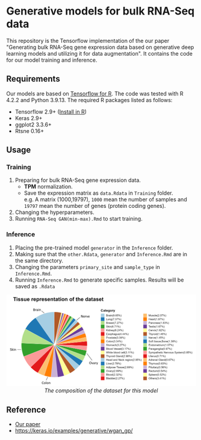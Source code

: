 # Generative models for bulk RNA-Seq data
This repository is the Tensorflow implementation of the our paper "Generating bulk RNA-Seq gene expression data based on generative deep learning models and utilizing it for data augmentation". It contains the code for our model training and inference.

## Requirements
Our models are based on [Tensorflow for R](https://github.com/rstudio/tensorflow). The code was tested with R 4.2.2 and Python 3.9.13.
The required R packages listed as follows:
- Tensorflow 2.9+ ([Install in R](https://tensorflow.rstudio.com/install/))
- Keras 2.9+
- ggplot2 3.3.6+
- Rtsne 0.16+

## Usage
### Training
1. Preparing for bulk RNA-Seq gene expression data.
    - **TPM** normalization.
    - Save the expression matrix as `data.Rdata` in `Training` folder. <br>
        e.g. A matrix (1000,19797), `1000` mean the number of samples and `19797` mean the number of genes (protein coding genes).
2. Changing the hyperparameters.
3. Running `RNA-Seq GAN(min-max).Rmd` to start training.

### Inference
1. Placing the pre-trained model `generator` in the `Inference` folder.
2. Making sure that the `other.Rdata`, `generator` and `Inference.Rmd` are in the same directory.
3. Changing the parameters `primary_site` and `sample_type` in `Inference.Rmd`.
4. Running `Inference.Rmd` to generate specific samples. Results will be saved as `.Rdata`
<div align="center">    
  <img src="./assets/dataset.png">
  <em>The composition of the dataset for this model</em>
</div>

## Reference
- [Our paper](https://www.sciencedirect.com/science/article/pii/S0010482523012933)
- https://keras.io/examples/generative/wgan_gp/
